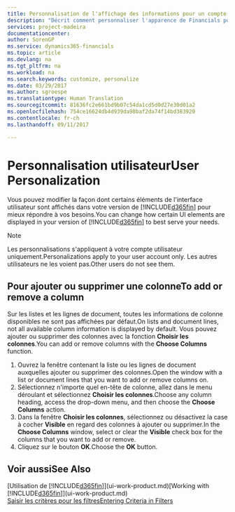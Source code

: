 ```yaml
---
title: Personnalisation de l'affichage des informations pour un compte utilisateur | Microsoft Docs
description: "Décrit comment personnaliser l'apparence de Financials pour votre compte d'utilisateur."
services: project-madeira
documentationcenter: 
author: SorenGP
ms.service: dynamics365-financials
ms.topic: article
ms.devlang: na
ms.tgt_pltfrm: na
ms.workload: na
ms.search.keywords: customize, personalize
ms.date: 03/29/2017
ms.author: sgroespe
ms.translationtype: Human Translation
ms.sourcegitcommit: 81636fc2e661bd9b07c54da1cd5d0d27e30d01a2
ms.openlocfilehash: 754ce16624db4d939da98baf2da74f14bd383920
ms.contentlocale: fr-ch
ms.lasthandoff: 09/11/2017

---
```

# <a name="user-personalization"></a><span data-ttu-id="4a953-103">Personnalisation utilisateur</span><span class="sxs-lookup"><span data-stu-id="4a953-103">User Personalization</span></span>
<span data-ttu-id="4a953-104">Vous pouvez modifier la façon dont certains éléments de l'interface utilisateur sont affichés dans votre version de [!INCLUDE[d365fin](includes/d365fin_md.md)] pour mieux répondre à vos besoins.</span><span class="sxs-lookup"><span data-stu-id="4a953-104">You can change how certain UI elements are displayed in your version of [!INCLUDE[d365fin](includes/d365fin_md.md)] to best serve your needs.</span></span>

> [!NOTE]  
>   <span data-ttu-id="4a953-105">Les personnalisations s'appliquent à votre compte utilisateur uniquement.</span><span class="sxs-lookup"><span data-stu-id="4a953-105">Personalizations apply to your user account only.</span></span> <span data-ttu-id="4a953-106">Les autres utilisateurs ne les voient pas.</span><span class="sxs-lookup"><span data-stu-id="4a953-106">Other users do not see them.</span></span>

## <a name="to-add-or-remove-a-column"></a><span data-ttu-id="4a953-107">Pour ajouter ou supprimer une colonne</span><span class="sxs-lookup"><span data-stu-id="4a953-107">To add or remove a column</span></span>
<span data-ttu-id="4a953-108">Sur les listes et les lignes de document, toutes les informations de colonne disponibles ne sont pas affichées par défaut.</span><span class="sxs-lookup"><span data-stu-id="4a953-108">On lists and document lines, not all available column information is displayed by default.</span></span> <span data-ttu-id="4a953-109">Vous pouvez ajouter ou supprimer des colonnes avec la fonction **Choisir les colonnes**.</span><span class="sxs-lookup"><span data-stu-id="4a953-109">You can add or remove columns with the **Choose Columns** function.</span></span>

1. <span data-ttu-id="4a953-110">Ouvrez la fenêtre contenant la liste ou les lignes de document auxquelles ajouter ou supprimer des colonnes.</span><span class="sxs-lookup"><span data-stu-id="4a953-110">Open the window with a list or document lines that you want to add or remove columns on.</span></span>
2. <span data-ttu-id="4a953-111">Sélectionnez n'importe quel en-tête de colonne, allez dans le menu déroulant et sélectionnez **Choisir les colonnes**.</span><span class="sxs-lookup"><span data-stu-id="4a953-111">Choose any column heading, access the drop-down menu, and then choose the **Choose Columns** action.</span></span>
3. <span data-ttu-id="4a953-112">Dans la fenêtre **Choisir les colonnes**, sélectionnez ou désactivez la case à cocher **Visible** en regard des colonnes à ajouter ou supprimer.</span><span class="sxs-lookup"><span data-stu-id="4a953-112">In the **Choose Columns** window, select or clear the **Visible** check box for the columns that you want to add or remove.</span></span>
4. <span data-ttu-id="4a953-113">Cliquez sur le bouton **OK**.</span><span class="sxs-lookup"><span data-stu-id="4a953-113">Choose the **OK** button.</span></span>

## <a name="see-also"></a><span data-ttu-id="4a953-114">Voir aussi</span><span class="sxs-lookup"><span data-stu-id="4a953-114">See Also</span></span>
<span data-ttu-id="4a953-115">[Utilisation de [!INCLUDE[d365fin](includes/d365fin_md.md)]](ui-work-product.md)</span><span class="sxs-lookup"><span data-stu-id="4a953-115">[Working with [!INCLUDE[d365fin](includes/d365fin_md.md)]](ui-work-product.md)</span></span>  
[<span data-ttu-id="4a953-116">Saisir les critères pour les filtres</span><span class="sxs-lookup"><span data-stu-id="4a953-116">Entering Criteria in Filters</span></span>](ui-enter-criteria-filters.md)

